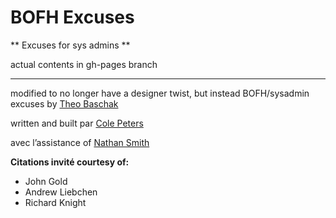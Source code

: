 # BOFH Excuses

** Excuses for sys admins **

actual contents in gh-pages branch

* * *

modified to no longer have a designer twist, but instead BOFH/sysadmin excuses by [Theo Baschak](https://github.com/tbaschak)

written and built par [Cole Peters](http://www.colepeters.com)

avec l’assistance of [Nathan Smith](http://github.com/nathansmith)

**Citations invité courtesy of:**
- John Gold
- Andrew Liebchen
- Richard Knight
